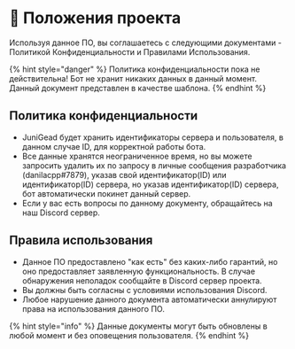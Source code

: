 # 📔 Положения проекта

Используя данное ПО, вы соглашаетесь с следующими документами - Политикой Конфиденциальности и Правилами Использования.

{% hint style="danger" %}
Политика конфиденциальности пока не действительна! Бот не хранит никаких данных в данный момент.\
Данный документ представлен в качестве шаблона.
{% endhint %}

## Политика конфиденциальности

* JuniGead будет хранить идентификаторы сервера и пользователя, в данном случае ID, для корректной работы бота.
* Все данные хранятся неограниченное время, но вы можете запросить удалить их по запросу в личные сообщения разработчика (danilacpp#7879), указав свой идентификатор(ID) или идентификатор(ID) сервера, но указав идентификатор(ID) сервера, бот автоматически покинет данный сервер.
* Если у вас есть вопросы по данному документу, обращайтесь на наш Discord сервер.

## Правила использования

* Данное ПО предоставлено "как есть" без каких-либо гарантий, но оно предоставляет заявленную функциональность. В случае обнаружения неполадок сообщайте в Discord сервер проекта.
* Вы должны быть согласны с условиями использования Discord.
* Любое нарушение данного документа автоматически аннулируют права на использования данного ПО.

{% hint style="info" %}
Данные документы могут быть обновлены в любой момент и без оповещения пользователя.
{% endhint %}
